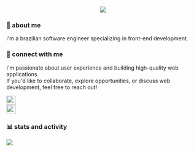 <h3 align="center">
<a href="https://git.io/typing-svg" align="center">
    <img src="https://readme-typing-svg.demolab.com?font=Fira+Code&duration=3000&pause=2000&color=FFFFFF&center=true&vCenter=true&random=false&width=600&lines=lott" align="center"/>
</a>
<h3/>

<h3>👋 about me</h3>
<p>i'm a brazilian software engineer specializing in front-end development.</p>

<h3>🔗 connect with me</h3>

<p>
    I'm passionate about user experience and building high-quality web applications.
<br/>
    If you'd like to collaborate, explore opportunities, or discuss web development, feel free to reach out!
</p>

<a href="https://www.linkedin.com/in/lott-marcos/">
  <img  src="https://img.shields.io/badge/LinkedIn-0077B5?style=for-the-badge&logo=linkedin&logoColor=white" alt="" height="24px"/>
</a>
<br/>
<a href="https://medium.com/@lott.marcos">
    <img  src="https://img.shields.io/badge/Medium-000000?style=for-the-badge&logo=medium&logoColor=white" alt="" height="24px"/>
</a>

<h3>📊 stats and activity</h3>
<a href="https://wakatime.com/@lottmarcos">
  <img src="https://github-readme-stats-marcos-lotts-projects.vercel.app/api/wakatime?username=lottmarcos&&theme=dracula&hide_border=true&count_private=true&layout=compact"/>
</a>
